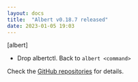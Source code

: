 ```yaml
---
layout: docs
title:  "Albert v0.18.7 released"
date: 2023-01-05 19:03
---
```


[albert]
* Drop albertctl. Back to `albert <command>`

Check the [GitHub repositories](https://github.com/albertlauncher/albert/commits/v0.18.7) for details.
